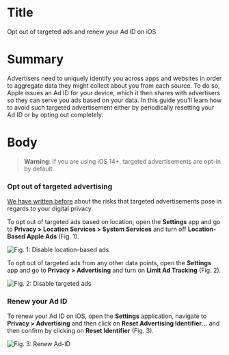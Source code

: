 # Title #
Opt out of targeted ads and renew your Ad ID on iOS

# Summary #
Advertisers need to uniquely identify you across apps and websites in order to aggregate data they might collect about you from each source. To do so, Apple issues an Ad ID for your device, which it then shares with advertisers so they can serve you ads based on your data. In this guide you'll learn how to avoid such targeted advertisement either by periodically resetting your Ad ID or by opting out completely.

# Body #

> **Warning**: If you are using iOS 14+, targeted advertisements are opt-in by default.

### Opt out of targeted advertising ###
[We have written before][1] about the risks that targeted advertisements pose in regards to your digital privacy.

To opt out of targeted ads based on location, open the **Settings** app and go to **Privacy > Location Services > System Services** and turn off **Location-Based Apple Ads** (Fig. 1).

![Fig. 1: Disable location-based ads](../images/ios/location-ads.jpg?raw=true)

To opt out of targeted ads from any other data points, open the **Settings** app and go to **Privacy > Advertising** and turn on **Limit Ad Tracking** (Fig. 2).

![Fig. 2: Disable targeted ads](../images/ios/target-ads.jpg?raw=true)

### Renew your Ad ID ###
To renew your Ad ID on iOS, open the **Settings** application, navigate to **Privacy > Advertising** and then click on **Reset Advertising Identifier...** and then confirm by clicking on **Reset Identifier** (Fig. 3).

![Fig. 3: Renew Ad-ID](../images/ios/renew-id.jpg?raw=true)

[1]: https://privacyinternational.org/explainer/2976/how-do-tracking-companies-know-what-you-did-last-summer

